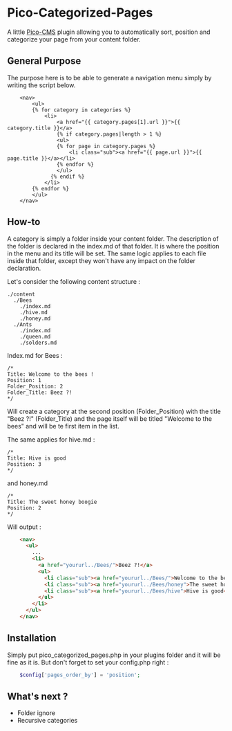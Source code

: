 # Pico-Categorized-Pages
A little [Pico-CMS](http://picocms.org/) plugin allowing you to automatically sort, position and categorize your page from your content folder.

## General Purpose

The purpose here is to be able to generate a navigation menu simply by writing the script below.
```twig
    <nav>
  		<ul>
  		{% for category in categories %}
  			<li>
  				<a href="{{ category.pages[1].url }}">{{ category.title }}</a>
  				{% if category.pages|length > 1 %}
  				<ul>
  				{% for page in category.pages %}
  					<li class="sub"><a href="{{ page.url }}">{{ page.title }}</a></li>
  				{% endfor %}
  				</ul>
  			  {% endif %}
  			</li>
  		{% endfor %}
  		</ul>
  	</nav>
```
## How-to
A category is simply a folder inside your content folder.
The description of the folder is declared in the index.md of that folder. It is where the position in the menu and its title will be set.
The same logic applies to each file inside that folder, except they won't have any impact on the folder declaration.

Let's consider the following content structure :

    ./content
      ./Bees
        ./index.md
        ./hive.md
        ./honey.md
      ./Ants
        ./index.md
        ./queen.md
        ./solders.md
        
Index.md for Bees :

    /*
    Title: Welcome to the bees !
    Position: 1
    Folder_Position: 2
    Folder_Title: Beez ?!
    */
    
Will create a category at the second position (Folder_Position) with the title "Beez ?!" (Folder_Title) and the page itself will be titled "Welcome to the bees" and will be te first item in the list.

The same applies for hive.md :

    /*
    Title: Hive is good
    Position: 3
    */

and honey.md

    /*
    Title: The sweet honey boogie
    Position: 2
    */
    
Will output :
```html
    <nav>
      <ul>
        ...
        <li>
          <a href="yoururl../Bees/">Beez ?!</a>
          <ul>
            <li class="sub"><a href="yoururl../Bees/">Welcome to the bees !</a></li>
            <li class="sub"><a href="yoururl../Bees/honey">The sweet honey boogie</a></li>
            <li class="sub"><a href="yoururl../Bees/hive">Hive is good</a></li>
          </ul>
        </li>
      </ul>
    </nav>
```

## Installation
Simply put pico_categorized_pages.php in your plugins folder and it will be fine as it is.
But don't forget to set your config.php right :
```php
    $config['pages_order_by'] = 'position';
```

## What's next ?

- Folder ignore
- Recursive categories
